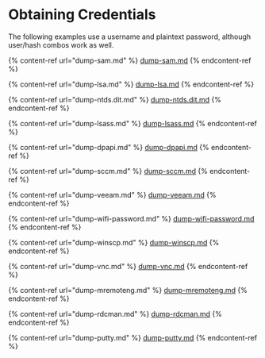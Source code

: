 # Obtaining Credentials

The following examples use a username and plaintext password, although user/hash combos work as well.

{% content-ref url="dump-sam.md" %}
[dump-sam.md](dump-sam.md)
{% endcontent-ref %}

{% content-ref url="dump-lsa.md" %}
[dump-lsa.md](dump-lsa.md)
{% endcontent-ref %}

{% content-ref url="dump-ntds.dit.md" %}
[dump-ntds.dit.md](dump-ntds.dit.md)
{% endcontent-ref %}

{% content-ref url="dump-lsass.md" %}
[dump-lsass.md](dump-lsass.md)
{% endcontent-ref %}

{% content-ref url="dump-dpapi.md" %}
[dump-dpapi.md](dump-dpapi.md)
{% endcontent-ref %}

{% content-ref url="dump-sccm.md" %}
[dump-sccm.md](dump-sccm.md)
{% endcontent-ref %}

{% content-ref url="dump-veeam.md" %}
[dump-veeam.md](dump-veeam.md)
{% endcontent-ref %}

{% content-ref url="dump-wifi-password.md" %}
[dump-wifi-password.md](dump-wifi-password.md)
{% endcontent-ref %}

{% content-ref url="dump-winscp.md" %}
[dump-winscp.md](dump-winscp.md)
{% endcontent-ref %}

{% content-ref url="dump-vnc.md" %}
[dump-vnc.md](dump-vnc.md)
{% endcontent-ref %}

{% content-ref url="dump-mremoteng.md" %}
[dump-mremoteng.md](dump-mremoteng.md)
{% endcontent-ref %}

{% content-ref url="dump-rdcman.md" %}
[dump-rdcman.md](dump-rdcman.md)
{% endcontent-ref %}

{% content-ref url="dump-putty.md" %}
[dump-putty.md](dump-putty.md)
{% endcontent-ref %}
